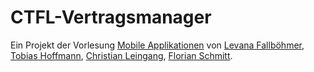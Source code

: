 # CTFL-Vertragsmanager
Ein Projekt der Vorlesung [Mobile Applikationen](https://github.com/michael-spengler/Entwicklung-mobiler-applikationen-p-f) von [Levana Fallböhmer](https://github.com/Levana-Fallboehmer), [Tobias Hoffmann](https://github.com/tobiashoffmann), [Christian Leingang](https://github.com/MrChrisse), [Florian Schmitt](https://github.com/Fl0rianSchmitt).
